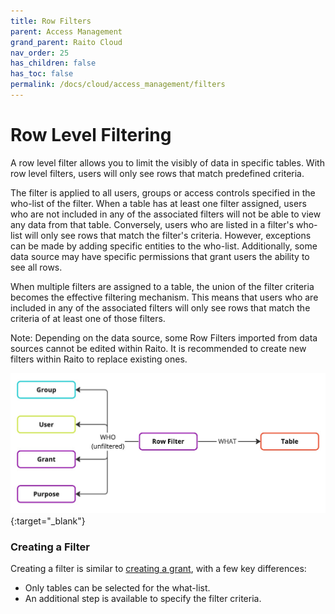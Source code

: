 ```yaml
---
title: Row Filters
parent: Access Management
grand_parent: Raito Cloud
nav_order: 25
has_children: false
has_toc: false
permalink: /docs/cloud/access_management/filters
---
```


# Row Level Filtering

A row level filter allows you to limit the visibly of data in specific tables. With row level filters, users will only see rows that match predefined criteria.

The filter is applied to all users, groups or access controls specified in the who-list of the filter. 
When a table has at least one filter assigned, users who are not included in any of the associated filters will not be able to view any data from that table. Conversely, users who are listed in a filter's who-list will only see rows that match the filter's criteria.
However, exceptions can be made by adding specific entities to the who-list. Additionally, some data source may have specific permissions that grant users the ability to see all rows.

When multiple filters are assigned to a table, the union of the filter criteria becomes the effective filtering mechanism. 
This means that users who are included in any of the associated filters will only see rows that match the criteria of at least one of those filters.

Note: Depending on the data source, some Row Filters imported from data sources cannot be edited within Raito. It is recommended to create new filters within Raito to replace existing ones.

[![Filters](/assets/images/Filters.jpg)](/assets/images/Filters.jpg){:target="_blank"}

### Creating a Filter

Creating a filter is similar to [creating a grant](/docs/cloud/access_management/grants), with a few key differences:

 - Only tables can be selected for the what-list.
 - An additional step is available to specify the filter criteria.